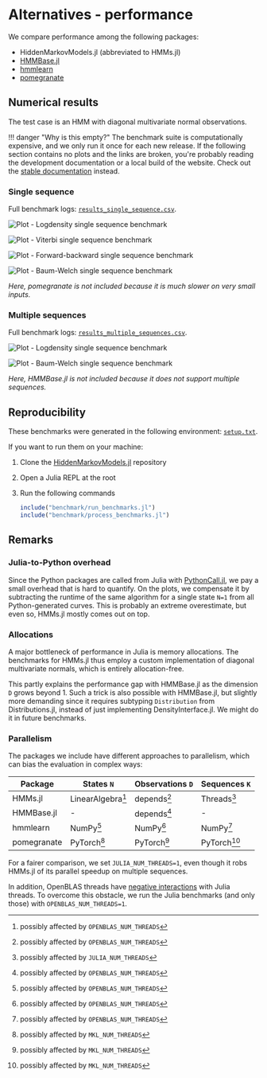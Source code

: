 # Alternatives - performance

We compare performance among the following packages:

- HiddenMarkovModels.jl (abbreviated to HMMs.jl)
- [HMMBase.jl](https://github.com/maxmouchet/HMMBase.jl)
- [hmmlearn](https://github.com/hmmlearn/hmmlearn)
- [pomegranate](https://github.com/jmschrei/pomegranate)

## Numerical results

The test case is an HMM with diagonal multivariate normal observations.

!!! danger "Why is this empty?"
      The benchmark suite is computationally expensive, and we only run it once for each new release. If the following section contains no plots and the links are broken, you're probably reading the development documentation or a local build of the website. Check out the [stable documentation](https://gdalle.github.io/HiddenMarkovModels.jl/stable/) instead.

### Single sequence

Full benchmark logs: [`results_single_sequence.csv`](./assets/benchmark/results/results_single_sequence.csv).

![Plot - Logdensity single sequence benchmark](./assets/benchmark/plots/benchmark_single_sequence_logdensity.svg)

![Plot - Viterbi single sequence benchmark](./assets/benchmark/plots/benchmark_single_sequence_viterbi.svg)

![Plot - Forward-backward single sequence benchmark](./assets/benchmark/plots/benchmark_single_sequence_forward_backward.svg)

![Plot - Baum-Welch single sequence benchmark](./assets/benchmark/plots/benchmark_single_sequence_baum_welch.svg)

_Here, pomegranate is not included because it is much slower on very small inputs._

### Multiple sequences

Full benchmark logs: [`results_multiple_sequences.csv`](./assets/benchmark/results/results_multiple_sequences.csv).

![Plot - Logdensity single sequence benchmark](./assets/benchmark/plots/benchmark_multiple_sequences_logdensity.svg)

![Plot - Baum-Welch single sequence benchmark](./assets/benchmark/plots/benchmark_multiple_sequences_baum_welch.svg)

_Here, HMMBase.jl is not included because it does not support multiple sequences._

## Reproducibility

These benchmarks were generated in the following environment: [`setup.txt`](./assets/benchmark/results/setup.txt).

If you want to run them on your machine:

1. Clone the [HiddenMarkovModels.jl](https://github.com/gdalle/HiddenMarkovModels.jl) repository
2. Open a Julia REPL at the root
3. Run the following commands

   ```julia
   include("benchmark/run_benchmarks.jl")
   include("benchmark/process_benchmarks.jl")
   ```

## Remarks

### Julia-to-Python overhead

Since the Python packages are called from Julia with [PythonCall.jl](https://github.com/cjdoris/PythonCall.jl), we pay a small overhead that is hard to quantify.
On the plots, we compensate it by subtracting the runtime of the same algorithm for a single state `N=1` from all Python-generated curves.
This is probably an extreme overestimate, but even so, HMMs.jl mostly comes out on top.

### Allocations

A major bottleneck of performance in Julia is memory allocations.
The benchmarks for HMMs.jl thus employ a custom implementation of diagonal multivariate normals, which is entirely allocation-free.

This partly explains the performance gap with HMMBase.jl as the dimension `D` grows beyond 1.
Such a trick is also possible with HMMBase.jl, but slightly more demanding since it requires subtyping `Distribution` from Distributions.jl, instead of just implementing DensityInterface.jl.
We might do it in future benchmarks.

### Parallelism

The packages we include have different approaches to parallelism, which can bias the evaluation in complex ways:

| Package     | States `N`        | Observations `D` | Sequences `K` |
| ----------- | ----------------- | ---------------- | ------------- |
| HMMs.jl     | LinearAlgebra[^2] | depends[^2]      | Threads[^1]   |
| HMMBase.jl  | -                 | depends[^2]      | -             |
| hmmlearn    | NumPy[^2]         | NumPy[^2]        | NumPy[^2]     |
| pomegranate | PyTorch[^3]       | PyTorch[^3]      | PyTorch[^3]   |

[^1]: possibly affected by `JULIA_NUM_THREADS`
[^2]: possibly affected by `OPENBLAS_NUM_THREADS`
[^3]: possibly affected by `MKL_NUM_THREADS`

For a fairer comparison, we set `JULIA_NUM_THREADS=1`, even though it robs HMMs.jl of its parallel speedup on multiple sequences.

In addition, OpenBLAS threads have [negative interactions](https://github.com/JuliaLang/julia/issues/44201#issuecomment-1585656581) with Julia threads.
To overcome this obstacle, we run the Julia benchmarks (and only those) with `OPENBLAS_NUM_THREADS=1`.
